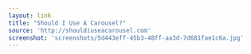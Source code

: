 ```yaml
---
layout: link
title: "Should I Use A Carousel?"
source: 'http://shouldiuseacarousel.com'
screenshot: 'screenshots/5d443eff-45b3-48ff-aa3d-7d681fae1c6a.jpg'
---
```


